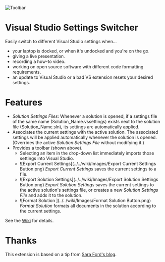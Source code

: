 ![Toolbar](../../wiki/Images/ToolBar.png)
# Visual Studio Settings Switcher
Easily switch to different Visual Studio settings when...
* your laptop is docked, or when it's undocked and you're on the go.
* giving a live presentation.
* recording a how-to video.
* working on open source software with different code formatting requirements.
* an update to Visual Studio or a bad VS extension resets your desired settings.

# Features
* _Solution Settings Files_: Whenever a solution is opened, if a settings file of the same name (Solution_Name.vssettings) exists next to the solution file (Solution_Name.sln), its settings are automatically applied.
* Associates the current settings with the active solution. The associated settings will be applied automatically whenever the solution is opened. (Overrides the active _Solution Settings File_ without modifying it.)
* Provides a toolbar (shown above).
  * Selecting an item in the drop-down list immediately imports those settings into Visual Studio.
  * ![Export Current Settings](../../wiki/Images/Export Current Settings Button.png) _Export Current Settings_ saves the current settings to a file.
  * ![Export Solution Settings](../../wiki/Images/Export Solution Settings Button.png) _Export Solution Settings_ saves the current settings to the active solution's settings file, or creates a new _Solution Settings File_ and adds it to the solution.
  * ![Format Solution ](../../wiki/Images/Format Solution Button.png) _Format Solution_ formats all documents in the solution according to the current settings.

See the [Wiki](../../wiki) for details.

# Thanks
This extension is based on a tip from [Sara Ford's blog](http://blogs.msdn.com/b/saraford/archive/2008/12/05/did-you-know-you-can-create-toolbar-buttons-to-quickly-toggle-your-favorite-vs-settings-371.aspx).
